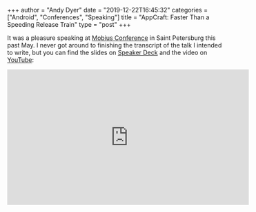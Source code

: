 +++
author = "Andy Dyer"
date = "2019-12-22T16:45:32"
categories = ["Android", "Conferences", "Speaking"]
title = "AppCraft: Faster Than a Speeding Release Train"
type = "post"
+++

It was a pleasure speaking at [Mobius Conference](https://mobius-piter.ru/en/) in Saint Petersburg this past May. I never got around to finishing the transcript of the talk I intended to write, but you can find the slides on [Speaker Deck](https://speakerdeck.com/abdyer/appcraft-faster-than-a-speeding-release-train) and the video on [YouTube](https://www.youtube.com/watch?v=Xo45nwRxtik&feature=youtu.be&t=20):
<p/>
<script async class="speakerdeck-embed" data-id="499d6040cce3435aad6f0503ce66df50" data-ratio="1.77777777777778" src="//speakerdeck.com/assets/embed.js"></script>

<iframe width="560" height="315" src="https://www.youtube.com/embed/Xo45nwRxtik?start=20" frameborder="0" allow="accelerometer; autoplay; encrypted-media; gyroscope; picture-in-picture" allowfullscreen></iframe>
